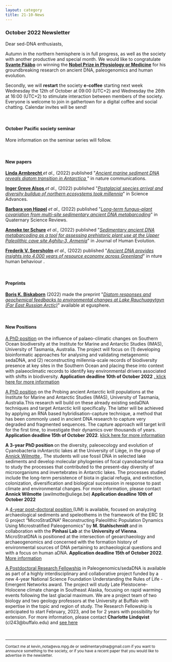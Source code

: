```yaml
---
layout: category
title: 21-10-News
---
```


<div class="section">
<h3 class="section-title underline">October 2022 Newsletter</h3>
</div>

<p>Dear sed-DNA enthusiasts,</p>
<div class="intro">

<p>
Autumn in the northern hemisphere is in full progress, as well as the society with another productive and special month. We would like to congratulate <a href="https://en.wikipedia.org/wiki/Svante_P%C3%A4%C3%A4bo" target="_blank"><b>Svante Pääbo</b></a> on winning the <a href="https://www.nobelprize.org/prizes/medicine/2022/press-release/" target="_blank"><b>Nobel Prize in  Physiology or Medicine</b></a> for his groundbreaking research on ancient DNA, paleogenomics and human evolution. 
</p>
<p>
Secondly, we will <b>restart</b> the society <b>e-coffee</b> starting next week Wednesday the 12th of October at 09:00 (UTC+2) and Wednesday the 26th at 16:00 (UTC+2) to stimulate interaction between members of the society. Everyone is welcome to join in gathertown for a digital coffee and social chatting. Calendar invites will be send! 

</p>

<br>
<div class="intro">
<h4 class="section-title underline">October Pacific society seminar</h4><p>

More information on the seminar series will follow.
  
<br>
<div class="intro">
<h4 class="section-title underline">New papers</h4>

<p><a href="https://www.researchgate.net/profile/Linda-Armbrecht" target="_blank"><b>Linda Armbrecht </b></a> <i>et al.,</i> (2022) published "<a href="https://doi.org/10.1038/s41467-022-33494-4" target="_blank"><u><i>Ancient marine sediment DNA reveals diatom transition in Antarctica </i></u></a>" in nature communications.</p>

<p><a href="https://www.researchgate.net/profile/Inger-Alsos" target="_blank"><b>Inger Greve Alsos </b></a> <i>et al.,</i> (2022) published "<a href="10.1126/sciadv.abo7434" target="_blank"><u><i>Postglacial species arrival and diversity buildup of northern ecosystems took millennia</i></u></a>" in Science Advances.</p>

<p><a href="https://www.researchgate.net/profile/Barbara-Von-Hippel" target="_blank"><b>Barbara von Hippel</b></a> <i>et al.,</i> (2022) published "<a href="https://doi.org/10.1016/j.quascirev.2022.107758" target="_blank"><u><i>Long-term fungus–plant covariation from multi-site sedimentary ancient DNA metabarcoding</i></u></a>" in Quaternary Science Reviews.</p>

<p><a href="https://www.researchgate.net/profile/Anneke-Ter-Schure" target="_blank"><b>Anneke ter Schure</b></a> <i>et al.,</i> (2022) published "<a href="https://doi.org/10.1016/j.jhevol.2022.103258" target="_blank"><u><i>Sedimentary ancient DNA metabarcoding as a tool for assessing prehistoric plant use at the Upper Paleolithic cave site Aghitu-3, Armenia</i></u></a>" in Journal of Human Evolution.</p>
  
<p><a href="https://www.researchgate.net/profile/Frederik-Seersholm" target="_blank"><b>Frederik V. Seersholm</b></a> <i>et al.,</i> (2022) published "<a href="https://doi.org/10.1038/s41562-022-01454-z" target="_blank"><u><i>Ancient DNA provides insights into 4,000 years of resource economy across Greenland</i></u></a>" in nture human behaviour .</p>

<br>
<div class="intro">
<h4 class="section-title underline">Preprints</h4>

<p><a href="https://www.researchgate.net/profile/Boris-Biskaborn" target="_blank"><b>Boris K. Biskaborn</b></a> (2022) made the preprint "<a href="https://egusphere.copernicus.org/preprints/2022/egusphere-2022-985/" target="_blank"><u><i>Diatom responses and geochemical feedbacks to environmental changes at Lake Rauchuagytgyn (Far East Russian Arctic)</i></u></a>" available at egusphere.</p>

<br>
<h4 class="section-title underline">New Positions</h4>

<p><a href="https://www.utas.edu.au/research/degrees/available-projects/projects/marine-and-antarctic/southern-ocean-sedadna/_nocache" target="_blank"><u> A PhD position</u></a> on the influence of palaeo-climatic changes on Southern Ocean biodiversity at the Institute for Marine and Antarctic Studies (IMAS), University of Tasmania, Australia. The project will focus on (1) developing bioinformatic approaches for analysing and validating metagenomic sedaDNA, and (2) reconstructing millennia-scale records of biodiversity presence at key sites in the Southern Ocean and placing these into context with palaeoclimatic records to identify key environmental drivers associated with shifts in biodiversity. <b> Application deadline 10th of October 2022</b> <a href="https://www.utas.edu.au/research/degrees/available-projects/projects/marine-and-antarctic/southern-ocean-sedadna/_nocache" target="_blank"><u>. klick here for more information </u></a>
</p>

<p><a href="https://www.utas.edu.au/research/degrees/available-projects/projects/marine-and-antarctic/antarctic-krill-sedadna/_nocache" target="_blank"><u> A PhD position</u></a> on the Probing ancient Antarctic krill populations at the Institute for Marine and Antarctic Studies (IMAS), University of Tasmania, Australia.This research will build on these already existing sedaDNA techniques and target Antarctic krill specifically. The latter will be achieved by applying an RNA based hybridisation-capture technique, a method that has been commonly used in ancient DNA research to capture very degraded and fragmented sequences. The capture approach will target krill for the first time, to investigate their dynamics over thousands of years.<b> Application deadline 15th of October 2022</b>. <a href="https://www.utas.edu.au/research/degrees/available-projects/projects/marine-and-antarctic/antarctic-krill-sedadna/_nocache" target="_blank"><u> klick here for more information </u></a>
</p>

<p> <b>A 3-year PhD position </b> on the diversity, paleoecology and evolution of Cyanobacteria inAntarctic lakes at the University of Liège, in the group of<a href="https://www.inbios.uliege.be/cms/c_9942774/en/inbios-cyanobacterial-molecular-diversity-and-ecology" target="_blank"><u> Annick Wilmotte </u></a>. The students will use fossil DNA in selected lake sediments and develop molecular phylogenies of focal
cyanobacterial taxa to study the processes that contributed to the present-day diversity of
microorganisms and invertebrates in Antarctic lakes. The processes studied include the long-term
persistence of biota in glacial refugia, and extinction, colonization, diversification and biological
succession in response to past climate and environmental changes. For more information, please contact <b>Annick Wilmotte</b> (awilmotte@uliege.be) <b> Application deadline 10th of October 2022</b>
</p>

<p>A <a href="https://homepage.univie.ac.at/mareike.stahlschmidt/?page_id=36" target="_blank"><u> 4-year post-doctoral position </u></a>(UM) is available, focused on analyzing archaeological sediments and speleothems in the framework of the ERC St G project “MicroStratDNA” Reconstructing Paleolithic Population Dynamics Using Microstratified Paleogenomics” by <b>M. Stahlschmidt </b> and in collaboration with the <b>Pinhasi Lab</b> at the <b>University of Vienna</b>. MicroStratDNA is positioned at the intersection of geoarchaeology and archaeogenomics and concerned with the formation history of environmental sources of DNA pertaining to archaeological questions and with a focus on human aDNA.<b> Application deadline 15th of October 2022</b>.<a href="https://homepage.univie.ac.at/mareike.stahlschmidt/" target="_blank"><u> More information</u></a></p>

<p><a href="https://evol.mcmaster.ca/~brian/evoldir/PostDocs/UBuffalo.Paleogenomics_sedaDNA" target="_blank"><u> A Postdoctoral Research Fellowship</u></a> in Paleogenomics/sedaDNA is available as part of a highly interdisciplinary and collaborative project funded by a new 4-year National Science Foundation Understanding the Rules of Life - Emergent Networks award. The project will study Late Pleistocene-Holocene climate change in Southeast Alaska, focusing on rapid warming events following the last glacial maximum. We are a project team of two biology and two geology professors at the University at Buffalo with expertise in the topic and region of study. The Research Fellowship is anticipated to start February, 2023, and be for 2 years with possibility for extension. For more information, please contact <b>Charlotte Lindqvist</b> (cl243@buffalo.edu) and <a href="https://evol.mcmaster.ca/~brian/evoldir/PostDocs/UBuffalo.Paleogenomics_sedaDNA" target="_blank"><u> see here </u></a>
</p>
<br>

<hr />
<p><small>Contact me at kevin_nota@eva.mpg.de or sedimentarydna@gmail.com if you want to announce something to the society, or if you have a recent paper that you would like to advertise in the newsletter.</small></p>
